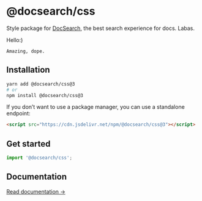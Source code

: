 # @docsearch/css

Style package for [DocSearch](http://docsearch.algolia.com/), the best search experience for docs. Labas.

Hello:)



```
Amazing, dope.
```

## Installation

```bash title="Amazing title"
yarn add @docsearch/css@3
# or
npm install @docsearch/css@3
```

If you don’t want to use a package manager, you can use a standalone endpoint:

```html
<script src="https://cdn.jsdelivr.net/npm/@docsearch/css@3"></script>
```

## Get started

```js
import '@docsearch/css';
```

## Documentation

[Read documentation →](https://docsearch.algolia.com/docs/styling)
